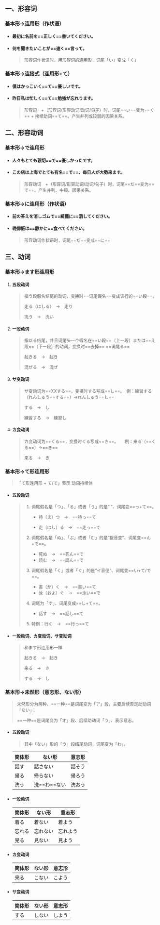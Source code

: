 ## 一、形容词

### 基本形→连用形（作状语）

- #### 最初に名前を==正しく==書いてください。

- #### 何を聞きたいことが==速く==言って。

  > 形容词作状语时，用形容词的连用形，词尾「い」变成「く」

### 基本形→连接式（连用形+て）

- #### 僕はかっこいく==て==優しいです。

- #### 昨日私は忙しく==て==勉強が忘れります。

  > 形容词　+（形容词/形容动词/动词/句子）时，词尾==い==变为==く== + 接续助词==て==。产生并列或较弱的因果关系。

## 二、形容动词

### 基本形→で连用形

- #### 人々もとても親切==で==優しかったです。

- #### この店は上海でとても有名==で==、毎日人が大勢来ます。

  > 形容动词　+（形容词/形容动词/动词/句子）时，词尾==だ==变为==で==。产生并列、中顿、因果关系。

### 基本形→に连用形（作状语）

- #### 前の答えを消しゴムで==綺麗に==消してください。

- #### 晩御飯は==静かに==食べてください。

  > 形容动词作状语时，词尾==だ==变成==に==

## 三、动词

> 

### 基本形→ます形连用形

1. #### 五段动词

   > 指う段假名结尾的动词，变换时==词尾假名==变成该行的==い段==。
   >
   > 走る（はしる）　→　走り
   >
   > 洗う　→　洗い

2. #### 一段动词

   > 指以る结尾，并且词尾头一个假名在==い段==（上一段）または==え段==（下一段）的动词，变换时==去掉== ==词尾る==
   >
   > 起きる　→　起き
   >
   > 混ぜる　→　混ぜ

3. #### サ变动词

   > サ变动词为==XXする==，变换时する写成==し==。　例：練習する（れんしゅう==する==）→れんしゅう==し==
   >
   > する　→　し
   >
   > 練習する　→　練習し

4. #### カ变动词

   > カ变动词为==くる==，变换时くる写成==き==。　　例：来る（==くる==）→==き==
   >
   > 来る　→　き

### 基本形→て形连用形

> 「て形连用形 + て/で」表示 动词持续体

- #### 五段动词

  > 1. 词尾假名是「つ」、「る」或者「う」的是“	”、词尾变==っ+て==。
  >
  >    - 待（ま）つ　→　==待っ==て           
  >
  >    - 走（はし）る　→　==走っ==て
  > 2. 词尾假名是「ぬ」、「ぶ」或者「む」的是“拨音变”、词尾变==ん+で==。
  >
  >    - 死ぬ　→　==死ん==で
  >    - 読む　→　==読ん==で
  > 3. 词尾假名是「く」或者「ぐ」的是“イ音便”、词尾变==い+て/で==。　
  >
  >    - 書（か）く　→　==書い==て
  >    - 泳（およ）ぐ　→　==泳い==で
  > 4. 词尾为「す」、词尾变成==し+て==。
  >
  >    - 話す　→　==話し==て
  > 5. 特例：行く　→　==行っ==て

- #### 一段动词、カ变动词、サ变动词

  > 和ます形连用形一样  
  >
  > 起きる　→　起き
  >
  > 来る　→　き
  >
  > する　→　し

### 基本形→未然形（意志形、ない形）

> 未然形分为两种、==一种==是词尾变为「ア」段，主要后续否定助动词「ない」；
>
> ==一种==是词尾变为「オ」段、后续助动词「う」、表示意志。

- #### 五段动词

  > 其中「ない」形的「う」段结尾动词，词尾变为「わ」。

  | 简体形 | ない形       | 意志形 |
  | ------ | ------------ | ------ |
  | 話す   | 話さない     | 話そう |
  | 帰る   | 帰らない     | 帰ろう |
  | 洗う   | 洗==わ==ない | 洗おう |

- #### 一段动词

  | 简体形 | ない形   | 意志形   |
  | ------ | -------- | -------- |
  | 着る   | 着ない   | 着よう   |
  | 忘れる | 忘れない | 忘れよう |
  | 見る   | 見ない   | 見よう   |

- #### カ变动词

  | 简体形 | ない形 | 意志形 |
  | ------ | ------ | ------ |
  | 来る   | こない | こよう |

- #### サ变动词

  | 简体形 | ない形 | 意志形 |
  | ------ | ------ | ------ |
  | する   | しない | しよう |
